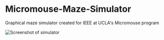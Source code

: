 # Micromouse-Maze-Simulator
Graphical maze simulator created for IEEE at UCLA's Micromouse program

![Screenshot of simulator](https://photos.app.goo.gl/yAgwCEjtYsL6YEyt5)
